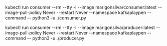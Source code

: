  kubectl run consumer --rm --tty -i --image marigonsilva/consumer:latest --image-pull-policy Never --restart Never --namespace kafkaplaypen --command -- python3 -u ./consumer.py


 kubectl run consumer --rm --tty -i --image marigonsilva/producer:latest --image-pull-policy Never --restart Never --namespace kafkaplaypen --command -- python3 -u ./producer.py
